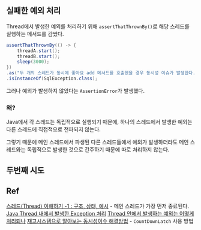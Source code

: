 ## 실패한 예외 처리

Thread에서 발생한 예외를 처리하기 위해 `assertThatThrownBy()`로 해당 스레드를 실행하는 메서드를 감쌌다.

```java
assertThatThrownBy(() -> {  
    threadA.start();
    threadB.start();
    sleep(3000);  
})
.as("두 개의 스레드가 동시에 좋아요 add 메서드를 호출했을 경우 동시성 이슈가 발생한다.") 
.isInstanceOf(SqlException.class);
```

그러나 예외가 발생하지 않았다는 `AssertionError`가 발생했다.

### 왜?

Java에서 각 스레드는 독립적으로 실행되기 때문에, 하나의 스레드에서 발생한 예외는 다른 스레드에 직접적으로 전파되지 않는다.

그렇기 때문에 메인 스레드에서 파생된 다른 스레드들에서 예외가 발생하더라도 메인 스레드와는 독립적으로 발생한 것으로 간주하기 때문에 따로 처리하지 않는다.

## 두번째 시도


## Ref

[스레드(Thread) 이해하기 -1 : 구조, 상태, 예시](https://adjh54.tistory.com/167) - 메인 스레드가 가장 먼저 종료된다.
[Java Thread 내에서 발생한 Exception 처리](https://github.com/HomoEfficio/dev-tips/blob/master/Java-Thread%EB%82%B4%EC%97%90%EC%84%9C-%EB%B0%9C%EC%83%9D%ED%95%9C-Exception-%EC%B2%98%EB%A6%AC.md)
[Thread 안에서 발생하는 예외는 어떻게 처리되나](https://studyandwrite.tistory.com/536)
[재고시스템으로 알아보는 동시성이슈 해결방법](https://thalals.tistory.com/370) - `CountDownLatch` 사용 방법